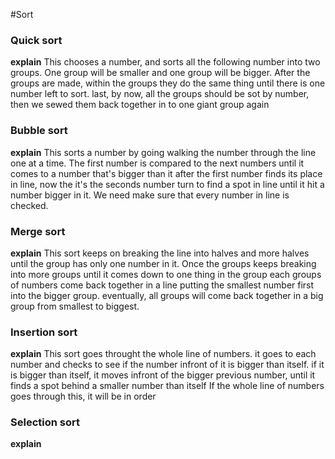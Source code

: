#Sort

### Quick sort
**explain**
This chooses a number, and sorts all the following number into two groups.
One group will be smaller and one group will be bigger.
After the groups are made, within the groups they do the same thing until there is one number left to sort.
last, by now, all the groups should be sot by number, then we sewed them back together in to one giant group again

### Bubble sort
**explain**
This sorts a number by going walking the number through the line one at a time.
The first number is compared to the next numbers until it comes to a number that's bigger than it
after the first number finds its place in line, now the it's the seconds number turn to find a spot in line until it hit a number bigger in it.
We need make sure that every number in line is checked.

### Merge sort
**explain**
This sort keeps on breaking the line into halves and more halves until the group has only one number in it.
Once the groups keeps breaking into more groups until it comes down to one thing in the group
each groups of numbers come back together in a line putting the smallest number first into the bigger group.
eventually, all groups will come back together in a big group from smallest to biggest.

### Insertion sort
**explain**
This sort goes throught the whole line of numbers.
it goes to each number and checks to see if the number infront of it is bigger than itself.
if it is bigger than itself, it moves infront of the bigger previous number, until it finds a spot behind a smaller number than itself
If the whole line of numbers goes through this, it will be in order

### Selection sort
**explain**